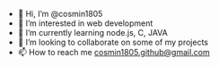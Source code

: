 - 👋 Hi, I’m @cosmin1805
- 👀 I’m interested in web development
- 🌱 I’m currently learning node.js, C, JAVA
- 💞️ I’m looking to collaborate on some of my projects
- 📫 How to reach me cosmin1805.github@gmail.com

<!---
cosmin1805/cosmin1805 is a ✨ special ✨ repository because its `README.md` (this file) appears on your GitHub profile.
You can click the Preview link to take a look at your changes.
--->
